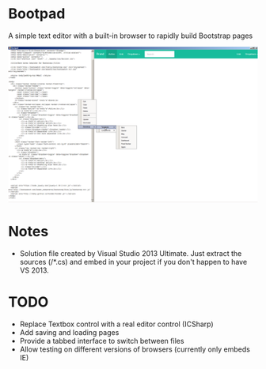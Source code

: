 Bootpad
=======

A simple text editor with a built-in browser to rapidly build Bootstrap pages

![alt tag](screen1.png)

Notes
=====
* Solution file created by Visual Studio 2013 Ultimate. Just extract the sources (/*.cs) and embed in your project if you don't happen to have VS 2013.


TODO
=====

* Replace Textbox control with a real editor control (ICSharp)
* Add saving and loading pages
* Provide a tabbed interface to switch between files
* Allow testing on different versions of browsers (currently only embeds IE)

